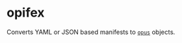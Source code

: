 # opifex

Converts YAML or JSON based manifests to [`opus`](https://github.com/nicc777/opus) objects.
